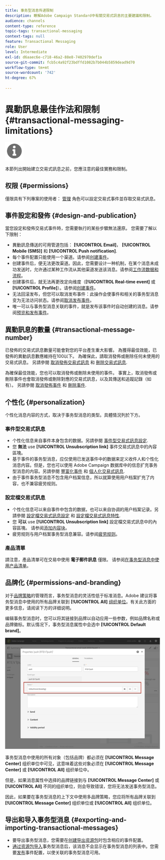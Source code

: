 ```yaml
---
title: 事务型消息传递限制
description: 瞭解Adobe Campaign Standard中有關交易式訊息的主要建議和限制。
audience: channels
content-type: reference
topic-tags: transactional-messaging
context-tags: null
feature: Transactional Messaging
role: User
level: Intermediate
exl-id: d6aaec6e-c718-46a2-88e8-7402970def1a
source-git-commit: fcb5c4a92f23bdffd1082b7b044b5859dead9d70
workflow-type: tm+mt
source-wordcount: '742'
ht-degree: 67%

---
```


# 異動訊息最佳作法和限制 {#transactional-messaging-limitations}

<img src="assets/do-not-localize/icon_concepts.svg" width="60px">

本節列出開始建立交易式訊息之前，您應注意的最佳實務和限制。

<!--For more on transactional messages, including on how to configure and create them, see [Getting started with transactional messaging](../../channels/using/getting-started-with-transactional-msg.md).-->

## 权限 {#permissions}

僅限具有下列專案的使用者： [管理](../../administration/using/users-management.md#functional-administrators) 角色可以設定交易式事件並存取交易式訊息。

## 事件設定和發佈 {#design-and-publication}

當您設定和發佈交易式事件時，您需要執行的某些步驟無法還原。 您需要了解以下限制：

* 異動訊息傳送的可用管道包括： **[!UICONTROL Email]**， **[!UICONTROL Mobile (SMS)]** 和 **[!UICONTROL Push notification]**.
* 每个事件配置只能使用一个渠道。请参阅[创建事件](../../channels/using/configuring-transactional-event.md#creating-an-event)。
* 创建事件后，便无法更改渠道。因此，您需要设计一种机制，在某个消息未成功发送时，允许通过某种工作流从其他渠道发送该消息。请参阅[工作流数据和流程](../../automating/using/get-started-workflows.md)。
* 创建事件后，就无法再更改定向维度（**[!UICONTROL Real-time event]** 或 **[!UICONTROL Profile]**）。请参阅[创建事件](../../channels/using/configuring-transactional-event.md#creating-an-event)。
* 无法回滚发布，但您可以取消发布事件：此操作会使事件和相关的事务型消息变为无法访问状态。请参阅[取消发布事件](../../channels/using/publishing-transactional-event.md#unpublishing-an-event)。
* 唯一可以与事务型消息关联的事件，就是发布该事件时自动创建的消息。请参阅[预览和发布事件](../../channels/using/publishing-transactional-event.md#previewing-and-publishing-the-event)。

## 異動訊息的數量 {#transactional-message-number}

已發佈的交易式訊息數量可能會對您的平台產生重大影響。 為獲得最佳效能，已發佈的異動訊息數應維持在100以下。 為確保此，請取消發佈或刪除任何未使用的交易式訊息。 另請參閱 [取消發佈交易式訊息](../../channels/using/publishing-transactional-message.md#unpublishing-a-transactional-message) 和 [刪除交易式訊息](../../channels/using/publishing-transactional-message.md#deleting-a-transactional-message).

為確保最佳效能，您也可以取消發佈或刪除未使用的事件。 事實上，取消發佈或刪除事件也會取消發佈或刪除對應的交易式訊息，以及其傳送和追蹤記錄（如有）。 另請參閱 [取消發佈事件](../../channels/using/publishing-transactional-event.md#unpublishing-an-event) 和 [刪除事件](../../channels/using/publishing-transactional-event.md#deleting-an-event).

## 个性化 {#personalization}

个性化消息内容的方式，取决于事务型消息的类型。具體情況列於下方。

### 事件型交易式訊息

* 个性化信息来自事件本身包含的数据。另請參閱 [事件型交易式訊息設定](../../channels/using/configuring-transactional-event.md#event-based-transactional-messages).
* 您 **無法** use **[!UICONTROL Unsubscription link]** 事件交易式訊息中的內容區塊。
* 基于事件的事务型消息，应仅使用已发送事件中的数据来定义收件人和个性化消息内容。但是，您也可以使用 Adobe Campaign 数据库中的信息扩充事务型消息的内容。另請參閱 [豐富化事件](../../channels/using/configuring-transactional-event.md#enriching-the-transactional-message-content) 和 [個人化交易式訊息](../../channels/using/editing-transactional-message.md#personalizing-a-transactional-message).
* 由于事件事务型消息不包含用户档案信息，所以就算使用用户档案扩充了内容，也不兼容疲劳规则。

### 設定檔交易式訊息

* 个性化信息可以来自事件中包含的数据，也可以来自协调的用户档案记录。另請參閱 [設定檔交易式訊息設定](../../channels/using/configuring-transactional-event.md#profile-based-transactional-messages) 和 [設定檔交易式訊息特性](../../channels/using/editing-transactional-message.md#profile-transactional-message-specificities).
* 您 **可以** use **[!UICONTROL Unsubscription link]** 設定檔交易式訊息中的內容區塊。 请参阅[添加内容块](../../designing/using/personalization.md#adding-a-content-block)。
* 疲劳规则与用户档案事务型消息兼容。请参阅[疲劳规则](../../sending/using/fatigue-rules.md)。

### 產品清單

請注意，產品清單可在交易中使用 **電子郵件訊息** 僅限。 请参阅[在事务型消息中使用产品清单](../../designing/using/using-product-listings.md)。

## 品牌化 {#permissions-and-branding}

对于[品牌策略](../../administration/using/branding.md)的管理而言，事务型消息的灵活性低于标准消息。Adobe 建议将事务型消息中使用的所有品牌关联到 **[!UICONTROL All]** [组织单位](../../administration/using/organizational-units.md)。有关此方面的更多信息，请阅读下方的详细说明。

编辑事务型消息时，您可以将其链接到品牌以自动应用一些参数，例如品牌名称或品牌徽标。默认情况下，事务型消息属性中会选中 **[!UICONTROL Default brand]**。

![](assets/message-center_branding.png)

事务型消息中使用的所有对象（包括品牌）都必须在 **[!UICONTROL Message Center]** 组织单位中可见，这意味着这些对象必须在 **[!UICONTROL Message Center]** 或 **[!UICONTROL All]** 组织单位中。

但是，如果消息属性中选择的品牌链接到与 **[!UICONTROL Message Center]** 或 **[!UICONTROL All]** 不同的组织单位，则会导致错误，您将无法发送事务型消息。

因此，如果要在事务型消息的上下文中使用多品牌策略，您应将所有品牌关联到 **[!UICONTROL Message Center]** 组织单位或 **[!UICONTROL All]** 组织单位。

## 导出和导入事务型消息 {#exporting-and-importing-transactional-messages}

* 要导出事务型消息，您需要在[创建导出资源包](../../automating/using/managing-packages.md#creating-a-package)时包含相应的事件配置。
* [通过资源包导入](../../automating/using/managing-packages.md#importing-a-package)事务型消息后，该消息不会显示在事务型消息的列表中。您需要[发布](../../channels/using/publishing-transactional-event.md)事件配置，以使关联的事务型消息可用。
